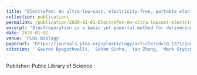 ```yaml
---
title: "ElectroPen: An ultra-low–cost, electricity-free, portable electroporator"
collection: publications
permalink: /publication/2020-01-01-ElectroPen-An-ultra-lowcost-electricity-free-portable-electroporator
excerpt: "Electroporation is a basic yet powerful method for delivering small molecules (RNA, DNA, drugs) across cell membranes by application of an electrical field. It is used for many diverse applications, from genetically engineering cells to drug- and DNA-based vaccine delivery. Despite this broad utility, the high cost of electroporators can keep this approach out of reach for many budget-conscious laboratories. To address this need, we develop a simple, inexpensive, and handheld electroporator inspired by and derived from a common household piezoelectric stove lighter. The proposed &quot;ElectroPen&quot; device can cost as little as 23 cents (US dollars) to manufacture, is portable (weighs 13 g and requires no electricity), can be easily fabricated using 3D printing, and delivers repeatable exponentially decaying pulses of about 2,000 V in 5 ms. We provide a proof-of-concept demonstration by genetically transforming plasmids into Escherichia coli cells, showing transformation efficiency comparable to commercial devices, but at a fraction of the cost. We also demonstrate the potential for rapid dissemination of this approach, with multiple research groups across the globe validating the ease of construction and functionality of our device, supporting the potential for democratization of science through frugal tools. Thus, the simplicity, accessibility, and affordability of our device holds potential for making modern synthetic biology accessible in high school, community, and resource-poor laboratories.<br/><img src='/images/'>"
date: 2020-01-01
venue: 'PLOS Biology'
paperurl: 'https://journals.plos.org/plosbiology/article?id=10.1371/journal.pbio.3000589'
citation: ' Gaurav Byagathvalli,  Soham Sinha,  Yan Zhang,  Mark Styczynski,  Janet Standeven,  M. Bhamla, &quot;ElectroPen: An ultra-low–cost, electricity-free, portable electroporator.&quot; PLOS Biology, 2020.'
---
```

Publisher: Public Library of Science
